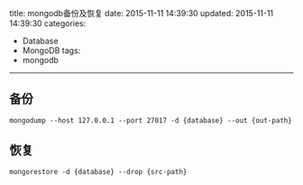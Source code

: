 title: mongodb备份及恢复
date: 2015-11-11 14:39:30
updated: 2015-11-11 14:39:30
categories:
  - Database
  - MongoDB
tags:
  - mongodb
---

## 备份
`mongodump --host 127.0.0.1 --port 27017 -d {database} --out {out-path}`

## 恢复
`mongorestore -d {database} --drop {src-path}`
